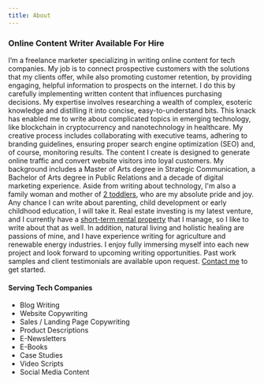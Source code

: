 ```yaml
---
title: About
---
```

### Online Content Writer Available For Hire

I’m a freelance marketer specializing in writing online content for tech companies. My job is to connect prospective customers with the solutions that my clients offer, while also promoting customer retention, by providing engaging, helpful information to prospects on the internet. I do this by carefully implementing written content that influences purchasing decisions. My expertise involves researching a wealth of complex, esoteric knowledge and distilling it into concise, easy-to-understand bits. This knack has enabled me to write about complicated topics in emerging technology, like blockchain in cryptocurrency and nanotechnology in healthcare. My creative process includes collaborating with executive teams, adhering to branding guidelines, ensuring proper search engine optimization (SEO) and, of course, monitoring results. The content I create is designed to generate online traffic and convert website visitors into loyal customers. My background includes a Master of Arts degree in Strategic Communication, a Bachelor of Arts degree in Public Relations and a decade of digital marketing experience. Aside from writing about technology, I'm also a family woman and mother of [2 toddlers](https://www.instagram.com/lexandruby/), who are my absolute pride and joy. Any chance I can write about parenting, child development or early childhood education, I will take it. Real estate investing is my latest venture, and I currently have a [short-term rental property](http://marconirental.com/) that I manage, so I like to write about that as well. In addition, natural living and holistic healing are passions of mine, and I have experience writing for agriculture and renewable energy industries. I enjoy fully immersing myself into each new project and look forward to upcoming writing opportunities. Past work samples and client testimonials are available upon request. [Contact me](https://alyssaleverenz.com/contact/) to get started. 

#### Serving Tech Companies 

* Blog Writing
* Website Copywriting
* Sales / Landing Page Copywriting
* Product Descriptions
* E-Newsletters
* E-Books
* Case Studies
* Video Scripts
* Social Media Content